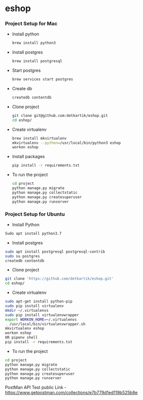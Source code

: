 # eshop

### Project Setup for Mac

- Install python
  ```sh
  brew install python3
  ```
- Install postgres
  ```sh
  brew install postgresql
  ```
- Start postgres
  ```sh
  brew services start postgres
  ```
- Create db
  ```sh
  createdb contentdb
  ```
- Clone project
  ```sh
  git clone git@github.com:detkartik/eshop.git
  cd eshop/
  ```
- Create virtualenv
  ```sh
  brew install mkvirtualenv
  mkvirtualenv --python=/usr/local/bin/python3 eshop
  workon eshop
  ```
- Install packages
  ```sh
  pip install -r requirements.txt
  ```
- To run the project
  ```sh
  cd project
  python manage.py migrate
  python manage.py collectstatic
  python manage.py createsuperuser
  python manage.py runserver
  ```

### Project Setup for Ubuntu

- Install Python

```sh
Sudo apt install python3.7
```

- Install postgres

```sh
sudo apt install postgresql postgresql-contrib
sudo su postgres
createdb contentdb
```

- Clone project

```sh
git clone 'https://github.com/detkartik/eshop.git' 
cd eshop/
```

- Create virtualenv

```sh
sudo apt-get install python-pip
sudo pip install virtualenv
mkdir ~/.virtualenvs
sudo pip install virtualenvwrapper
export WORKON_HOME=~/.virtualenvs
. /usr/local/bin/virtualenvwrapper.sh
mkvirtualenv eshop
workon eshop
OR pipenv shell 
pip install -r requirements.txt
```


- To run the project

```sh
cd project
python manage.py migrate
python manage.py collectstatic
python manage.py createsuperuser
python manage.py runserver
```

PostMan API Test public Link - 
https://www.getpostman.com/collections/e7b779d1ed119b525b8e
